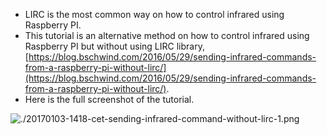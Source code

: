 * LIRC is the most common way on how to control infrared using Raspberry PI.
* This tutorial is an alternative method on how to control infrared using Raspberry PI but without using LIRC library, [https://blog.bschwind.com/2016/05/29/sending-infrared-commands-from-a-raspberry-pi-without-lirc/](https://blog.bschwind.com/2016/05/29/sending-infrared-commands-from-a-raspberry-pi-without-lirc/).
* Here is the full screenshot of the tutorial.

![./20170103-1418-cet-sending-infrared-command-without-lirc-1.png](./20170103-1418-cet-sending-infrared-command-without-lirc-1.png)